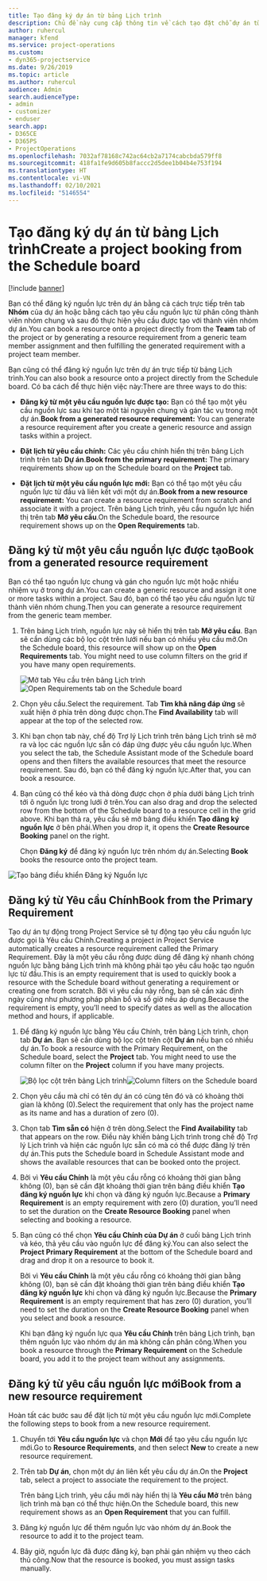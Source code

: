 ```yaml
---
title: Tạo đăng ký dự án từ bảng Lịch trình
description: Chủ đề này cung cấp thông tin về cách tạo đặt chỗ dự án từ bảng lịch trình.
author: ruhercul
manager: kfend
ms.service: project-operations
ms.custom:
- dyn365-projectservice
ms.date: 9/26/2019
ms.topic: article
ms.author: ruhercul
audience: Admin
search.audienceType:
- admin
- customizer
- enduser
search.app:
- D365CE
- D365PS
- ProjectOperations
ms.openlocfilehash: 7032af78168c742ac64cb2a7174cabcbda579ff8
ms.sourcegitcommit: 418fa1fe9d605b8faccc2d5dee1b04b4e753f194
ms.translationtype: HT
ms.contentlocale: vi-VN
ms.lasthandoff: 02/10/2021
ms.locfileid: "5146554"
---
```

# <a name="create-a-project-booking-from-the-schedule-board"></a><span data-ttu-id="e112c-103">Tạo đăng ký dự án từ bảng Lịch trình</span><span class="sxs-lookup"><span data-stu-id="e112c-103">Create a project booking from the Schedule board</span></span>

[!include [banner](../includes/psa-now-project-operations.md)]

<span data-ttu-id="e112c-104">Bạn có thể đăng ký nguồn lực trên dự án bằng cả cách trực tiếp trên tab **Nhóm** của dự án hoặc bằng cách tạo yêu cầu nguồn lực từ phân công thành viên nhóm chung và sau đó thực hiện yêu cầu được tạo với thành viên nhóm dự án.</span><span class="sxs-lookup"><span data-stu-id="e112c-104">You can book a resource onto a project directly from the **Team** tab of the project or by generating a resource requirement from a generic team member assignment and then fulfilling the generated requirement with a project team member.</span></span>

<span data-ttu-id="e112c-105">Bạn cũng có thể đăng ký nguồn lực trên dự án trực tiếp từ bảng Lịch trình.</span><span class="sxs-lookup"><span data-stu-id="e112c-105">You can also book a resource onto a project directly from the Schedule board.</span></span> <span data-ttu-id="e112c-106">Có ba cách để thực hiện việc này:</span><span class="sxs-lookup"><span data-stu-id="e112c-106">There are three ways to do this:</span></span>

- <span data-ttu-id="e112c-107">**Đăng ký từ một yêu cầu nguồn lực được tạo:** Bạn có thể tạo một yêu cầu nguồn lực sau khi tạo một tài nguyên chung và gán tác vụ trong một dự án.</span><span class="sxs-lookup"><span data-stu-id="e112c-107">**Book from a generated resource requirement:** You can generate a resource requirement after you create a generic resource and assign tasks within a project.</span></span>

- <span data-ttu-id="e112c-108">**Đặt lịch từ yêu cầu chính:** Các yêu cầu chính hiển thị trên bảng Lịch trình trên tab **Dự án**.</span><span class="sxs-lookup"><span data-stu-id="e112c-108">**Book from the primary requirement:** The primary requirements show up on the Schedule board on the **Project** tab.</span></span> 

- <span data-ttu-id="e112c-109">**Đặt lịch từ một yêu cầu nguồn lực mới:** Bạn có thể tạo một yêu cầu nguồn lực từ đầu và liên kết với một dự án.</span><span class="sxs-lookup"><span data-stu-id="e112c-109">**Book from a new resource requirement:** You can create a resource requirement from scratch and associate it with a project.</span></span> <span data-ttu-id="e112c-110">Trên bảng Lịch trình, yêu cầu nguồn lực hiển thị trên tab **Mở yêu cầu**.</span><span class="sxs-lookup"><span data-stu-id="e112c-110">On the Schedule board, the resource requirement shows up on the **Open Requirements** tab.</span></span>

## <a name="book-from-a-generated-resource-requirement"></a><span data-ttu-id="e112c-111">Đăng ký từ một yêu cầu nguồn lực được tạo</span><span class="sxs-lookup"><span data-stu-id="e112c-111">Book from a generated resource requirement</span></span>

<span data-ttu-id="e112c-112">Bạn có thể tạo nguồn lực chung và gán cho nguồn lực một hoặc nhiều nhiệm vụ ở trong dự án.</span><span class="sxs-lookup"><span data-stu-id="e112c-112">You can create a generic resource and assign it one or more tasks within a project.</span></span> <span data-ttu-id="e112c-113">Sau đó, bạn có thể tạo yêu cầu nguồn lực từ thành viên nhóm chung.</span><span class="sxs-lookup"><span data-stu-id="e112c-113">Then you can generate a resource requirement from the generic team member.</span></span> 

1.  <span data-ttu-id="e112c-114">Trên bảng Lịch trình, nguồn lực này sẽ hiển thị trên tab **Mở yêu cầu**. Bạn sẽ cần dùng các bộ lọc cột trên lưới nếu bạn có nhiều yêu cầu mở.</span><span class="sxs-lookup"><span data-stu-id="e112c-114">On the Schedule board, this resource will show up on the **Open Requirements** tab. You might need to use column filters on the grid if you have many open requirements.</span></span> 

    <span data-ttu-id="e112c-115">![Mở tab Yêu cầu trên bảng Lịch trình](media/FAQ-Project-Booking-Schedule-Board-1.png "Ảnh chụp màn hình khi đăng ký và bảng phân công")</span><span class="sxs-lookup"><span data-stu-id="e112c-115">![Open Requirements tab on the Schedule board](media/FAQ-Project-Booking-Schedule-Board-1.png "Screenshot of bookings and assignments table")</span></span>

2. <span data-ttu-id="e112c-116">Chọn yêu cầu.</span><span class="sxs-lookup"><span data-stu-id="e112c-116">Select the requirement.</span></span> <span data-ttu-id="e112c-117">Tab **Tìm khả năng đáp ứng** sẽ xuất hiện ở phía trên dòng được chọn.</span><span class="sxs-lookup"><span data-stu-id="e112c-117">The **Find Availability** tab will appear at the top of the selected row.</span></span>
 
3. <span data-ttu-id="e112c-118">Khi bạn chọn tab này, chế độ Trợ lý Lịch trình trên bảng Lịch trình sẽ mở ra và lọc các nguồn lực sẵn có đáp ứng được yêu cầu nguồn lực.</span><span class="sxs-lookup"><span data-stu-id="e112c-118">When you select the tab, the Schedule Assistant mode of the Schedule board opens and then filters the available resources that meet the resource requirement.</span></span> <span data-ttu-id="e112c-119">Sau đó, bạn có thể đăng ký nguồn lực.</span><span class="sxs-lookup"><span data-stu-id="e112c-119">After that, you can book a resource.</span></span>

4. <span data-ttu-id="e112c-120">Bạn cũng có thể kéo và thả dòng được chọn ở phía dưới bảng Lịch trình tới ô nguồn lực trong lưới ở trên.</span><span class="sxs-lookup"><span data-stu-id="e112c-120">You can also drag and drop the selected row from the bottom of the Schedule board to a resource cell in the grid above.</span></span> <span data-ttu-id="e112c-121">Khi bạn thả ra, yêu cầu sẽ mở bảng điều khiển **Tạo đăng ký nguồn lực** ở bên phải.</span><span class="sxs-lookup"><span data-stu-id="e112c-121">When you drop it, it opens the **Create Resource Booking** panel on the right.</span></span>

    <span data-ttu-id="e112c-122">Chọn **Đăng ký** để đăng ký nguồn lực trên nhóm dự án.</span><span class="sxs-lookup"><span data-stu-id="e112c-122">Selecting **Book** books the resource onto the project team.</span></span>

![Tạo bảng điều khiển Đăng ký Nguồn lực](media/FAQ-Project-Booking-Schedule-Board-6.png "")
 

## <a name="book-from-the-primary-requirement"></a><span data-ttu-id="e112c-124">Đăng ký từ Yêu cầu Chính</span><span class="sxs-lookup"><span data-stu-id="e112c-124">Book from the Primary Requirement</span></span>

<span data-ttu-id="e112c-125">Tạo dự án tự động trong Project Service sẽ tự động tạo yêu cầu nguồn lực được gọi là Yêu cầu Chính.</span><span class="sxs-lookup"><span data-stu-id="e112c-125">Creating a project in Project Service automatically creates a resource requirement called the Primary Requirement.</span></span> <span data-ttu-id="e112c-126">Đây là một yêu cầu rỗng được dùng để đăng ký nhanh chóng nguồn lực bằng bảng Lịch trình mà không phải tạo yêu cầu hoặc tạo nguồn lực từ đầu.</span><span class="sxs-lookup"><span data-stu-id="e112c-126">This is an empty requirement that is used to quickly book a resource with the Schedule board without generating a requirement or creating one from scratch.</span></span> <span data-ttu-id="e112c-127">Bởi vì yêu cầu này rỗng, bạn sẽ cần xác định ngày cũng như phương pháp phân bổ và số giờ nếu áp dụng.</span><span class="sxs-lookup"><span data-stu-id="e112c-127">Because the requirement is empty, you’ll need to specify dates as well as the allocation method and hours, if applicable.</span></span> 

1. <span data-ttu-id="e112c-128">Để đăng ký nguồn lực bằng Yêu cầu Chính, trên bảng Lịch trình, chọn tab **Dự án**. Bạn sẽ cần dùng bộ lọc cột trên cột **Dự án** nếu bạn có nhiều dự án.</span><span class="sxs-lookup"><span data-stu-id="e112c-128">To book a resource with the Primary Requirement, on the Schedule board, select the **Project** tab. You might need to use the column filter on the **Project** column if you have many projects.</span></span>

   <span data-ttu-id="e112c-129">![Bộ lọc cột trên bảng Lịch trình](media/FAQ-Project-Booking-Schedule-Board-2.png "Ảnh chụp màn hình khi đăng ký và bảng phân công")</span><span class="sxs-lookup"><span data-stu-id="e112c-129">![Column filters on the Schedule board](media/FAQ-Project-Booking-Schedule-Board-2.png "Screenshot of bookings and assignments table")</span></span>

2. <span data-ttu-id="e112c-130">Chọn yêu cầu mà chỉ có tên dự án có cùng tên đó và có khoảng thời gian là không (0).</span><span class="sxs-lookup"><span data-stu-id="e112c-130">Select the requirement that only has the project name as its name and has a duration of zero (0).</span></span>

3. <span data-ttu-id="e112c-131">Chọn tab **Tìm sẵn có** hiện ở trên dòng.</span><span class="sxs-lookup"><span data-stu-id="e112c-131">Select the **Find Availability** tab that appears on the row.</span></span> <span data-ttu-id="e112c-132">Điều này khiến bảng Lịch trình trong chế độ Trợ lý Lịch trình và hiện các nguồn lực sẵn có mà có thể được đăng lý trên dự án.</span><span class="sxs-lookup"><span data-stu-id="e112c-132">This puts the Schedule board in Schedule Assistant mode and shows the available resources that can be booked onto the project.</span></span>

4. <span data-ttu-id="e112c-133">Bởi vì **Yêu cầu Chính** là một yêu cầu rỗng có khoảng thời gian bằng không (0), bạn sẽ cần đặt khoảng thời gian trên bảng điều khiển **Tạo đăng ký nguồn lực** khi chọn và đăng ký nguồn lực.</span><span class="sxs-lookup"><span data-stu-id="e112c-133">Because a **Primary Requirement** is an empty requirement with zero (0) duration, you’ll need to set the duration on the **Create Resource Booking** panel when selecting and booking a resource.</span></span>

5. <span data-ttu-id="e112c-134">Bạn cũng có thể chọn **Yêu cầu Chính của Dự án** ở cuối bảng Lịch trình và kéo, thả yêu cầu vào nguồn lực để đăng ký.</span><span class="sxs-lookup"><span data-stu-id="e112c-134">You can also select the **Project Primary Requirement** at the bottom of the Schedule board and drag and drop it on a resource to book it.</span></span>
 
    <span data-ttu-id="e112c-135">Bởi vì **Yêu cầu Chính** là một yêu cầu rỗng có khoảng thời gian bằng không (0), bạn sẽ cần đặt khoảng thời gian trên bảng điều khiển **Tạo đăng ký nguồn lực** khi chọn và đăng ký nguồn lực.</span><span class="sxs-lookup"><span data-stu-id="e112c-135">Because the **Primary Requirement** is an empty requirement that has zero (0) duration, you’ll need to set the duration on the **Create Resource Booking** panel when you select and book a resource.</span></span>
 
    <span data-ttu-id="e112c-136">Khi bạn đăng ký nguồn lực qua **Yêu cầu Chính** trên bảng Lịch trình, bạn thêm nguồn lực vào nhóm dự án mà không cần phân công.</span><span class="sxs-lookup"><span data-stu-id="e112c-136">When you book a resource through the **Primary Requirement** on the Schedule board, you add it to the project team without any assignments.</span></span>
 
## <a name="book-from-a-new-resource-requirement"></a><span data-ttu-id="e112c-137">Đăng ký từ yêu cầu nguồn lực mới</span><span class="sxs-lookup"><span data-stu-id="e112c-137">Book from a new resource requirement</span></span>
<span data-ttu-id="e112c-138">Hoàn tất các bước sau để đặt lịch từ một yêu cầu nguồn lực mới.</span><span class="sxs-lookup"><span data-stu-id="e112c-138">Complete the following steps to book from a new resource requirement.</span></span> 

1. <span data-ttu-id="e112c-139">Chuyển tới **Yêu cầu nguồn lực** và chọn **Mới** để tạo yêu cầu nguồn lực mới.</span><span class="sxs-lookup"><span data-stu-id="e112c-139">Go to **Resource Requirements**, and then select **New** to create a new resource requirement.</span></span>

2. <span data-ttu-id="e112c-140">Trên tab **Dự án**, chọn một dự án liên kết yêu cầu dự án.</span><span class="sxs-lookup"><span data-stu-id="e112c-140">On the **Project** tab, select a project to associate the requirement to the project.</span></span>
 
    <span data-ttu-id="e112c-141">Trên bảng Lịch trình, yêu cầu mới này hiển thị là **Yêu cầu Mở** trên bảng lịch trình mà bạn có thể thực hiện.</span><span class="sxs-lookup"><span data-stu-id="e112c-141">On the Schedule board, this new requirement shows as an **Open Requirement** that you can fulfill.</span></span>

3. <span data-ttu-id="e112c-142">Đăng ký nguồn lực để thêm nguồn lực vào nhóm dự án.</span><span class="sxs-lookup"><span data-stu-id="e112c-142">Book the resource to add it to the project team.</span></span>

4. <span data-ttu-id="e112c-143">Bây giờ, nguồn lực đã được đăng ký, bạn phải gán nhiệm vụ theo cách thủ công.</span><span class="sxs-lookup"><span data-stu-id="e112c-143">Now that the resource is booked, you must assign tasks manually.</span></span>

